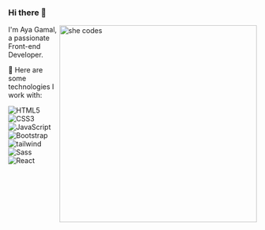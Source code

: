 ### Hi there 👋

<img align="right" width="400" height="400" src="https://media2.giphy.com/media/Ho8klqe5oPLa8g6BNe/giphy.gif?cid=ecf05e47q6y5haokes791q1kdh172oafb5vm8h25gntzn2fd&ep=v1_gifs_related&rid=giphy.gif&ct=g" alt="she codes" />

I'm Aya Gamal, a passionate Front-end Developer.

🚀 Here are some technologies I work with:

![HTML5](https://img.shields.io/badge/-HTML5-%23E44D27?style=flat-square&logo=html5&logoColor=ffffff)<br>
![CSS3](https://img.shields.io/badge/-CSS3-%231572B6?style=flat-square&logo=css3)<br>
![JavaScript](https://img.shields.io/badge/-JavaScript-black?style=flat-square&logo=javascript)<br>
![Bootstrap](https://img.shields.io/badge/-Bootstrap-563D7C?style=flat-square&logo=Bootstrap)<br>
![tailwind](https://img.shields.io/badge/-tailwindcss-15b4c1?style=flat-square&logo=tailwindcss&logoColor=ffffff)<br>
![Sass](https://img.shields.io/badge/-Sass-%23CC6699?style=flat-square&logo=sass&logoColor=ffffff)<br>
![React](https://img.shields.io/badge/React-blue?style=flat-square&logo=react)

<!--
**ayagamal1994/ayagamal1994** is a ✨ _special_ ✨ repository because its `README.md` (this file) appears on your GitHub profile.

Here are some ideas to get you started:

- 🔭 I’m currently working on ...
- 🌱 I’m currently learning ...
- 👯 I’m looking to collaborate on ...
- 🤔 I’m looking for help with ...
- 💬 Ask me about ...
- 📫 How to reach me: ...
- 😄 Pronouns: ...
- ⚡ Fun fact: ...
-->
